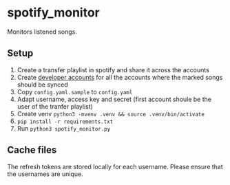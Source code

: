 # spotify_monitor
Monitors listened songs.

## Setup

1. Create a transfer playlist in spotify and share it across the accounts
2. Create [developer accounts](https://developer.spotify.com/) for all the accounts where the marked songs should be synced
3. Copy ``config.yaml.sample`` to ``config.yaml``
4. Adapt username, access key and secret (first account shoule be the user of the tranfer playlist)
5. Create venv `python3 -mvenv .venv && source .venv/bin/activate`
6. `pip install -r requirements.txt`
7. Run `python3 spotify_monitor.py`


## Cache files
The refresh tokens are stored locally for each username. Please ensure that the usernames are unique.
